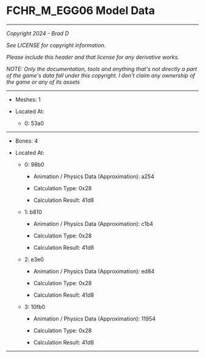 # FCHR_M_EGG06 Model Data

---

*Copyright 2024 - Brad D*

*See LICENSE for copyright information.*

*Please include this header and that license for any derivative works.*

*NOTE: Only the documentation, tools and anything that's not directly a part of the game's data fall under this copyright. I don't claim any ownership of the game or any of its assets*

---

* Meshes: 1

* Located At:

  * 0: 53a0

---

* Bones: 4

* Located At:

  * 0: 98b0

    * Animation / Physics Data (Approximation): a254

    * Calculation Type: 0x28

    * Calculation Result: 41d8

  * 1: b810

    * Animation / Physics Data (Approximation): c1b4

    * Calculation Type: 0x28

    * Calculation Result: 41d8

  * 2: e3e0

    * Animation / Physics Data (Approximation): ed84

    * Calculation Type: 0x28

    * Calculation Result: 41d8

  * 3: 10fb0

    * Animation / Physics Data (Approximation): 11954

    * Calculation Type: 0x28

    * Calculation Result: 41d8

---

